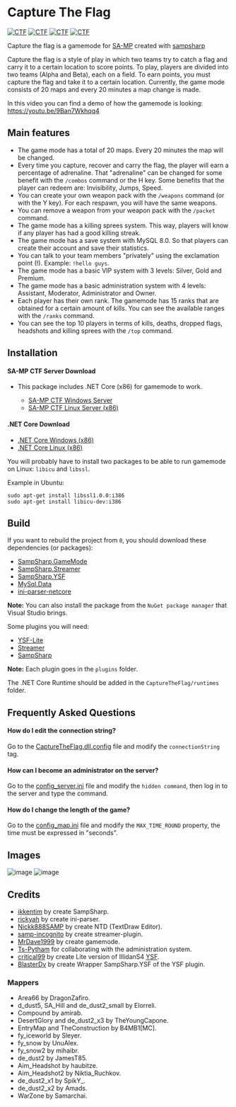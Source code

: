# Capture The Flag
[![CTF](https://img.shields.io/badge/Capture%20The%20Flag-SA:MP-red)](https://github.com/MrDave1999/Capture-the-flag)
[![CTF](https://img.shields.io/badge/.NET%20Core-SampSharp.net-blue)](https://github.com/MrDave1999/Capture-the-flag)
[![CTF](https://img.shields.io/badge/GameMode-CSharp-yellow)](https://github.com/MrDave1999/Capture-the-flag)
[![CTF](https://img.shields.io/badge/Release-v7.13.4-green)](https://github.com/MrDave1999/Capture-the-flag)

Capture the flag is a gamemode for [SA-MP](https://www.sa-mp.com/) created with [sampsharp](https://github.com/ikkentim/SampSharp)

Capture the flag is a style of play in which two teams try to catch a flag and carry it to a certain location to score points.
To play, players are divided into two teams (Alpha and Beta), each on a field. To earn points, you must capture the flag and take it to a certain location.
Currently, the game mode consists of 20 maps and every 20 minutes a map change is made.

In this video you can find a demo of how the gamemode is looking: https://youtu.be/9Ban7Wkhqq4

## Main features

- The game mode has a total of 20 maps. Every 20 minutes the map will be changed.
- Every time you capture, recover and carry the flag, the player will earn a percentage of adrenaline. That "adrenaline" can be changed for some benefit with the `/combos` command or the H key. Some benefits that the player can redeem are: Invisibility, Jumps, Speed.
- You can create your own weapon pack with the `/weapons` command (or with the Y key). For each respawn, you will have the same weapons.
- You can remove a weapon from your weapon pack with the `/packet` command.
- The game mode has a killing sprees system. This way, players will know if any player has had a good killing streak.
- The game mode has a save system with MySQL 8.0. So that players can create their account and save their statistics.
- You can talk to your team members "privately" using the exclamation point (!).
  Example: `!hello guys`.
- The game mode has a basic VIP system with 3 levels: Silver, Gold and Premium.
- The game mode has a basic administration system with 4 levels: Assistant, Moderator, Administrator and Owner.
- Each player has their own rank. The gamemode has 15 ranks that are obtained for a certain amount of kills.
  You can see the available ranges with the `/ranks` command.
- You can see the top 10 players in terms of kills, deaths, dropped flags, headshots and killing sprees with the `/top` command.

## Installation

#### SA-MP CTF Server Download
- This package includes .NET Core (x86) for gamemode to work.

  - [SA-MP CTF Windows Server](https://github.com/MrDave1999/Capture-The-Flag/releases/download/7.13.4/Windows.Server.zip)
  - [SA-MP CTF Linux Server (x86)](https://github.com/MrDave1999/Capture-The-Flag/releases/download/7.13.4/Linux.Server.zip)

#### .NET Core Download 

  - [.NET Core Windows (x86)](https://download.visualstudio.microsoft.com/download/pr/11da2dd3-9946-49f4-9758-868dcfd9b479/5cc2813259ae85912c3484151637782e/dotnet-runtime-3.1.11-win-x86.exe)
  - [.NET Core Linux (x86)](https://deploy.timpotze.nl/packages/dotnet20200127.zip)

You will probably have to install two packages to be able to run gamemode on Linux: `libicu` and `libssl`.

Example in Ubuntu:
```
sudo apt-get install libssl1.0.0:i386
sudo apt-get install libicu-dev:i386
```

## Build

If you want to rebuild the project from `0`, you should download these dependencies (or packages):

- [SampSharp.GameMode](https://www.nuget.org/packages/SampSharp.GameMode/0.9.1)
- [SampSharp.Streamer](https://www.nuget.org/packages/SampSharp.Streamer/0.9.0)
- [SampSharp.YSF](https://www.nuget.org/packages/SampSharp.YSF/0.1.0-beta1)
- [MySql.Data](https://www.nuget.org/packages/MySql.Data/8.0.22)
- [ini-parser-netcore](https://www.nuget.org/packages/ini-parser-netcore/3.0.0)

**Note:** You can also install the package from the `NuGet package manager` that Visual Studio brings.

Some plugins you will need:

- [YSF-Lite](https://gitlab.com/critical99/ysf/-/releases)
- [Streamer](https://github.com/samp-incognito/samp-streamer-plugin/releases)
- [SampSharp](https://github.com/ikkentim/SampSharp/releases)

**Note:** Each plugin goes in the `plugins` folder.

The .NET Core Runtime should be added in the `CaptureTheFlag/runtimes` folder.

## Frequently Asked Questions

#### How do I edit the connection string?

Go to the [CaptureTheFlag.dll.config](https://github.com/MrDave1999/Capture-The-Flag/blob/main/CaptureTheFlag/CaptureTheFlag/bin/Debug/netcoreapp3.1/CaptureTheFlag.dll.config#L5) file and modify the `connectionString` tag.

#### How can I become an administrator on the server?

Go to the [config_server.ini](https://github.com/MrDave1999/Capture-The-Flag/blob/main/CaptureTheFlag/CaptureTheFlag/bin/Debug/netcoreapp3.1/scriptfiles/config_server.ini#L4) file and modify the `hidden command`, then log in to the server and type the command.

#### How do I change the length of the game?

Go to the [config_map.ini](https://github.com/MrDave1999/Capture-The-Flag/blob/main/CaptureTheFlag/CaptureTheFlag/bin/Debug/netcoreapp3.1/scriptfiles/config_maps.ini#L3) file and modify the `MAX_TIME_ROUND` property, the time must be expressed in "seconds".

## Images
![image](https://user-images.githubusercontent.com/43916038/114632050-6d19fa80-9c83-11eb-812e-0241a288564d.png)
![image](https://user-images.githubusercontent.com/43916038/114632071-77d48f80-9c83-11eb-9ff5-61609b64289e.png)

## Credits

- [ikkentim](https://github.com/ikkentim/SampSharp) by create SampSharp.
- [rickyah](https://github.com/rickyah/ini-parser) by create ini-parser.
- [Nickk888SAMP](https://github.com/Nickk888SAMP/TextDraw-Editor) by create NTD (TextDraw Editor).
- [samp-incognito](https://github.com/samp-incognito/samp-streamer-plugin) by create streamer-plugin.
- [MrDave1999](https://github.com/MrDave1999/Capture-The-Flag) by create gamemode.
- [Ts-Pytham](https://github.com/Ts-Pytham) for collaborating with the administration system.
- [critical99](https://gitlab.com/critical99/ysf) by create Lite version of IllidanS4 [YSF](https://github.com/IllidanS4/YSF).
- [BlasterDv](https://github.com/BlasterDv/SampSharp-YSF) by create Wrapper SampSharp.YSF of the YSF plugin.

### Mappers

- Area66 by DragonZafiro.
- d_dust5, SA_Hill and de_dust2_small by Elorreli.
- Compound by amirab. 
- DesertGlory and de_dust2_x3 by TheYoungCapone.
- EntryMap and TheConstruction by B4MB1[MC].
- fy_iceworld by Sleyer.
- fy_snow by UnuAlex.
- fy_snow2 by mihaibr.
- de_dust2 by JamesT85.
- Aim_Headshot by haubitze.
- Aim_Headshot2 by Niktia_Ruchkov.
- de_dust2_x1 by SpikY_.
- de_dust2_x2 by Amads.
- WarZone by Samarchai.
